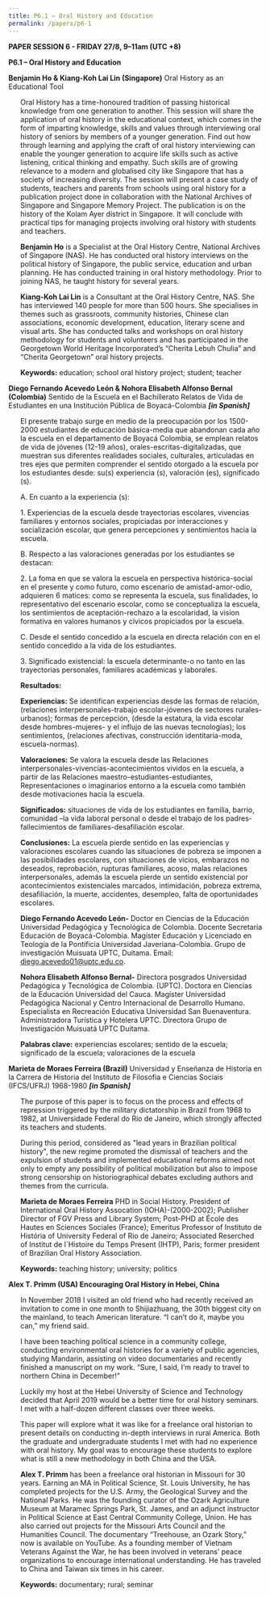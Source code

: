 ```yaml
---
title: P6.1 – Oral History and Education
permalink: /papers/p6-1
---
```

<b>PAPER SESSION 6 - FRIDAY 27/8, 9–11am (UTC +8)</b>

<b>P6.1 – Oral History and Education</b>

<b>Benjamin Ho & Kiang-Koh Lai Lin (Singapore)</b> Oral History as an Educational Tool

<ul>Oral History has a time-honoured tradition of passing historical knowledge from one generation to another. This session will share the application of oral history in the educational context, which comes in the form of imparting knowledge, skills and values through interviewing oral history of seniors by members of a younger generation. Find out how through learning and applying the craft of oral history interviewing can enable the younger generation to acquire life skills such as active listening, critical thinking and empathy. Such skills are of growing relevance to a modern and globalised city like Singapore that has a society of increasing diversity. The session will present a case study of students, teachers and parents from schools using oral history for a publication project done in collaboration with the National Archives of Singapore and Singapore Memory Project. The publication is on the history of the Kolam Ayer district in Singapore. It will conclude with practical tips for managing projects involving oral history with students and teachers.</ul>

<ul><b>Benjamin Ho</b> is a Specialist at the Oral History Centre, National Archives of Singapore (NAS). He has conducted oral history interviews on the political history of Singapore, the public service, education and urban planning. He has conducted training in oral history methodology. Prior to joining NAS, he taught history for several years.</ul>

<ul><b>Kiang-Koh Lai Lin</b> is a Consultant at the Oral History Centre, NAS. She has interviewed 140 people for more than 500 hours. She specialises in themes such as grassroots, community histories, Chinese clan associations, economic development, education, literary scene and visual arts. She has conducted talks and workshops on oral history methodology for students and volunteers and has participated in the Georgetown World Heritage Incorporated’s “Cherita Lebuh Chulia” and “Cherita Georgetown” oral history projects. </ul>

<ul><b>Keywords:</b> education; school oral history project; student; teacher</ul>

<b>Diego Fernando Acevedo León & Nohora Elisabeth Alfonso Bernal (Colombia)</b> Sentido de la Escuela en el Bachillerato Relatos de Vida de Estudiantes en una Institución Pública de Boyacá-Colombia <b>*[in Spanish]*</b>

<ul>El presente trabajo surge en medio de la preocupación por los 1500-2000 estudiantes de educación básica-media que abandonan cada año la escuela en el departamento de Boyacá Colombia, se emplean relatos de vida de jóvenes (12-19 años), orales-escritas-digitalizadas, que muestran sus diferentes realidades sociales, culturales, articuladas en tres ejes que permiten comprender el sentido otorgado a la escuela por los estudiantes desde: su(s) experiencia (s), valoración (es), significado (s). </ul>

<ul>A.	En cuanto a la experiencia (s): </ul>

<ul>1.	Experiencias de la escuela desde trayectorias escolares, vivencias familiares y  entornos sociales, propiciadas por interacciones y socialización escolar, que genera percepciones y sentimientos hacia la escuela.</ul>

<ul>B.	Respecto a las valoraciones generadas por los estudiantes se destacan:</ul>

<ul>2.	La foma en que se valora la escuela en perspectiva histórica-social en el presente y como futuro, como escenario de amistad-amor-odio, adquieren 6 matices: como se representa la escuela, sus finalidades, lo representativo del escenario escolar, como se conceptualiza la escuela, los sentimientos de aceptación-rechazo a la escolaridad, la vision formativa en valores humanos y cívicos propiciados por la escuela.</ul>

<ul>C.	Desde el sentido concedido a la escuela en directa relación con en el sentido concedido a la vida de los estudiantes.</ul> 

<ul>3.	Significado existencial: la escuela determinante-o no tanto en las trayectorias personales, familiares académicas y laborales.</ul>

<ul><b>Resultados:</b> </ul>

<ul><b>Experiencias:</b> Se identifican experiencias desde las formas de relación, (relaciones interpersonales-trabajo escolar-jóvenes de sectores rurales-urbanos); formas de percepción, (desde la estatura, la vida escolar desde hombres-mujeres- y el influjo de las nuevas tecnologías); los sentimientos, (relaciones afectivas, construcción identitaria-moda, escuela-normas).</ul> 

<ul><b>Valoraciones:</b> Se valora la escuela desde las Relaciones interpersonales-vivencias-acontecimientos vividos en la escuela, a partir de las Relaciones maestro-estudiantes-estudiantes, Representaciones o imaginarios entorno a la escuela como también desde motivaciones hacia la escuela.</ul> 

<ul><b>Significados:</b> situaciones de vida de los estudiantes en familia, barrio, comunidad –la vida laboral personal o desde el trabajo de los padres- fallecimientos de familiares-desafiliación escolar.</ul>

<ul><b>Conclusiones:</b> La escuela pierde sentido en las experiencias y valoraciones escolares cuando las situaciones de pobreza se imponen a las posibilidades escolares, con situaciones de vicios, embarazos no deseados, reprobación, rupturas familiares, acoso, malas relaciones interpersonales, además la escuela pierde un sentido existencial por acontecimientos existenciales marcados, intimidación, pobreza extrema, desafiliación, la muerte, accidentes, desempleo, falta de oportunidades escolares.</ul>

<ul><b>Diego Fernando Acevedo León-</b> Doctor en Ciencias de la Educación Universidad Pedagógica y Tecnológica de Colombia. Docente Secretaría Educación de Boyacá-Colombia. Magíster Educación y Licenciado en Teología de la Pontificia Universidad Javeriana-Colombia. Grupo de investigación Muisuata UPTC, Duitama. Email: <a href="mailto:diego.acevedo01@uptc.edu.co">diego.acevedo01@uptc.edu.co</a>.</ul> 

<ul><b>Nohora Elisabeth Alfonso Bernal-</b> Directora posgrados Universidad Pedagógica y Tecnológica de Colombia. (UPTC). Doctora en Ciencias de la Educación Universidad del Cauca. Magíster Universidad Pedagógica Nacional y Centro Internacional de Desarrollo Humano. Especialista en Recreación Educativa Universidad San Buenaventura. Administradora Turística y Hotelera UPTC. Directora Grupo de Investigación Muisuatá UPTC Duitama.</ul>

<ul><b>Palabras clave:</b> experiencias escolares; sentido de la escuela; significado de la escuela; valoraciones de la escuela</ul>

<b>Marieta de Moraes Ferreira (Brazil)</b> Universidad y Enseñanza de Historia en la Carrera de Historia del Instituto de Filosofia e Ciencias Sociais (IFCS/UFRJ) 1968-1980 <b>*[in Spanish]*</b>

<ul>The purpose of this paper is to focus on the process and effects of repression triggered by the military dictatorship in Brazil from 1968 to 1982, at Universidade Federal do Rio de Janeiro, which strongly affected its teachers and students.</ul>

<ul>During this period, considered as "lead years in Brazilian political history", the new regime promoted the dismissal of teachers and the expulsion of students and implemented educational reforms aimed not only to empty any possibility of political mobilization but also to impose strong censorship on historiographical debates excluding authors and themes from the curricula.</ul>

<ul><b>Marieta de Moraes Ferreira</b> PHD in Social History. President of International Oral History Assocation (IOHA)-(2000-2002);  Publisher Director of FGV Press and Library System; Post-PHD at École des Hautes en Sciences Sociales (France); Emeritus Professor of Instituto de História of University  Federal of Rio de Janeiro; Associated  Reserched of Institut de l`Histoire du Temps Present (IHTP), Paris; former president of  Brazilian Oral History Association.</ul>

<ul><b>Keywords:</b> teaching history; university; politics</ul>

<b>Alex T. Primm (USA) Encouraging Oral History in Hebei, China</b>

<ul>In November 2018 I visited an old friend who had recently received an invitation to come in one month to Shijiazhuang, the 30th biggest city on the mainland, to teach American literature. “I can’t do it, maybe you can,” my friend said.</ul>

<ul>I have been teaching political science in a community college, conducting environmental oral histories for a variety of public agencies, studying Mandarin, assisting on video documentaries and recently finished a manuscript on my work. “Sure, I said, I’m ready to travel to northern China in December!”</ul>

<ul>Luckily my host at the Hebei University of Science and Technology decided that April 2019 would be a better time for oral history seminars. I met with a half-dozen different classes over three weeks.</ul> 

<ul>This paper will explore what it was like for a freelance oral historian to present details on conducting in-depth interviews in rural America. Both the graduate and undergraduate students I met with had no experience with oral history. My goal was to encourage these students to explore what is still a new methodology in both China and the USA.</ul>  

<ul><b>Alex T. Primm</b> has been a freelance oral historian in Missouri for 30 years.  Earning an MA in Political Science, St. Louis University, he has completed projects for the U.S. Army, the Geological Survey and the National Parks. He was the founding curator of the Ozark Agriculture Museum at Maramec Springs Park, St. James, and an adjunct instructor in Political Science at East Central Community College, Union. He has also carried out projects for the Missouri Arts Council and the Humanities Council. The documentary “Treehouse, an Ozark Story,” now is available on YouTube. As a founding member of Vietnam Veterans Against the War, he has been involved in veterans’ peace organizations to encourage international understanding. He has traveled to China and Taiwan six times in his career.</ul>

<ul><b>Keywords:</b> documentary; rural; seminar</ul>
